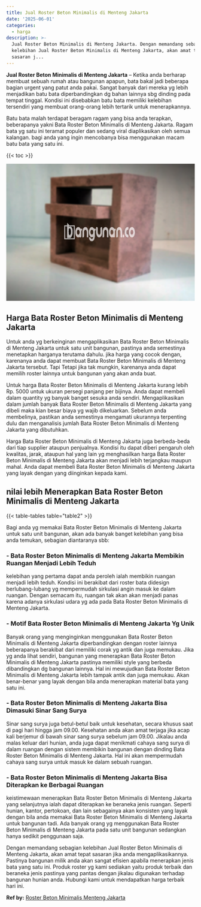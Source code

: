 ```yaml
---
title: Jual Roster Beton Minimalis di Menteng Jakarta
date: '2025-06-01'
categories:
  - harga
description: >-
  Jual Roster Beton Minimalis di Menteng Jakarta. Dengan memandang sebagian
  kelebihan Jual Roster Beton Minimalis di Menteng Jakarta, akan amat tepat
  sasaran j...
---
```


**Jual Roster Beton Minimalis di Menteng Jakarta** – Ketika anda berharap membuat sebuah rumah atau bangunan apapun, bata bakal jadi beberapa bagian urgent yang patut anda pakai. Sangat banyak dari mereka yg lebih menjadikan batu bata diperbandingkan dg bahan lainnya sbg dinding pada tempat tinggal. Kondisi ini disebabkan batu bata memiliki kelebihan tersendiri yang membuat orang-orang lebih tertarik untuk menerapkannya.

Batu bata malah terdapat beragam ragam yang bisa anda terapkan, beberapanya yakni Bata Roster Beton Minimalis di Menteng Jakarta. Ragam bata yg satu ini teramat populer dan sedang viral diaplikasikan oleh semua kalangan. bagi anda yang ingin mencobanya bisa menggunakan macam batu bata yang satu ini.

{{< toc >}}

![Jual Roster Beton Minimalis di Menteng Jakarta](/images/bata-roster-minimalis-30.png)

## Harga Bata Roster Beton Minimalis di Menteng Jakarta

Untuk anda yg berkeinginan mengaplikasikan Bata Roster Beton Minimalis di Menteng Jakarta untuk satu unit bangunan, pastinya anda semestinya menetapkan harganya terutama dahulu. jika harga yang cocok dengan, karenanya anda dapat membuat Bata Roster Beton Minimalis di Menteng Jakarta tersebut. Tapi Tetapi jika tak mungkin, karenanya anda dapat memilih roster lainnya untuk bangunan yang akan anda buat.

Untuk harga Bata Roster Beton Minimalis di Menteng Jakarta kurang lebih Rp. 5000 untuk ukuran persegi panjang per bijinya. Anda dapat membeli dalam quantity yg banyak banget sesuka anda sendiri. Mengaplikasikan dalam jumlah banyak Bata Roster Beton Minimalis di Menteng Jakarta yang dibeli maka kian besar biaya yg wajib dikeluarkan. Sebelum anda membelinya, pastikan anda semestinya mengamati ukurannya terpenting dulu dan menganalisis jumlah Bata Roster Beton Minimalis di Menteng Jakarta yang dibutuhkan.

Harga Bata Roster Beton Minimalis di Menteng Jakarta juga berbeda-beda dari tiap supplier ataupun penjualnya. Kondisi itu dapat diberi pengaruh oleh kwalitas, jarak, ataupun hal yang lain yg menghasilkan harga Bata Roster Beton Minimalis di Menteng Jakarta akan menjadi lebih terjangkau maupun mahal. Anda dapat membeli Bata Roster Beton Minimalis di Menteng Jakarta yang layak dengan yang diinginkan kepada kami.

## nilai lebih Menerapkan Bata Roster Beton Minimalis di Menteng Jakarta

{{< table-tables table="table2" >}}

Bagi anda yg memakai Bata Roster Beton Minimalis di Menteng Jakarta untuk satu unit bangunan, akan ada banyak banget kelebihan yang bisa anda temukan, sebagian diantaranya sbb:

### \- Bata Roster Beton Minimalis di Menteng Jakarta Membikin Ruangan Menjadi Lebih Teduh

kelebihan yang pertama dapat anda peroleh ialah membikin ruangan menjadi lebih teduh. Kondisi ini berakibat dari roster bata didesign berlubang-lubang yg mempermudah sirkulasi angin masuk ke dalam ruangan. Dengan semacam itu, ruangan tak akan akan menjadi panas karena adanya sirkulasi udara yg ada pada Bata Roster Beton Minimalis di Menteng Jakarta.

### \- Motif Bata Roster Beton Minimalis di Menteng Jakarta Yg Unik

Banyak orang yang menginginkan menggunakan Bata Roster Beton Minimalis di Menteng Jakarta diperbandingkan dengan roster lainnya beberapanya berakibat dari memiliki corak yg antik dan juga memukau. Jika yg anda lihat sendiri, bangunan yang menerapkan Bata Roster Beton Minimalis di Menteng Jakarta pastinya memiliki style yang berbeda dibandingkan dg bangunan lainnya. Hal ini mewujudkan Bata Roster Beton Minimalis di Menteng Jakarta lebih tampak antik dan juga memukau. Akan benar-benar yang layak dengan bila anda menerapkan material bata yang satu ini.

### \- Bata Roster Beton Minimalis di Menteng Jakarta Bisa Dimasuki Sinar Sang Surya

Sinar sang surya juga betul-betul baik untuk kesehatan, secara khusus saat di pagi hari hingga jam 09.00. Kesehatan anda akan amat terjaga jika acap kali berjemur di bawah sinar sang surya sebelum jam 09.00. Jikalau anda malas keluar dari hunian, anda juga dapat menikmati cahaya sang surya di dalam ruangan dengan sistem membikin bangunan dengan dinding Bata Roster Beton Minimalis di Menteng Jakarta. Hal ini akan mempermudah cahaya sang surya untuk masuk ke dalam sebuah ruangan.

### \- Bata Roster Beton Minimalis di Menteng Jakarta Bisa Diterapkan ke Berbagai Ruangan

keistimewaan menerapkan Bata Roster Beton Minimalis di Menteng Jakarta yang selanjutnya ialah dapat diterapkan ke beraneka jenis ruangan. Seperti hunian, kantor, pertokoan, dan lain sebagainya akan konsisten yang layak dengan bila anda memakai Bata Roster Beton Minimalis di Menteng Jakarta untuk bangunan tadi. Ada banyak orang yg menggunakan Bata Roster Beton Minimalis di Menteng Jakarta pada satu unit bangunan sedangkan hanya sedikit penggunaan saja.

Dengan memandang sebagian kelebihan Jual Roster Beton Minimalis di Menteng Jakarta, akan amat tepat sasaran jika anda mengaplikasikannya. Pastinya bangunan milik anda akan sangat efisien apabila menerapkan jenis bata yang satu ini. Produk roster yg kami sediakan yaitu produk terbaik dan beraneka jenis pastinya yang pantas dengan jikalau digunakan terhadap bangunan hunian anda. Hubungi kami untuk mendapatkan harga terbaik hari ini.

**Ref by:** [Roster Beton Minimalis Menteng Jakarta](https://id.wikipedia.org/wiki/Roster)
